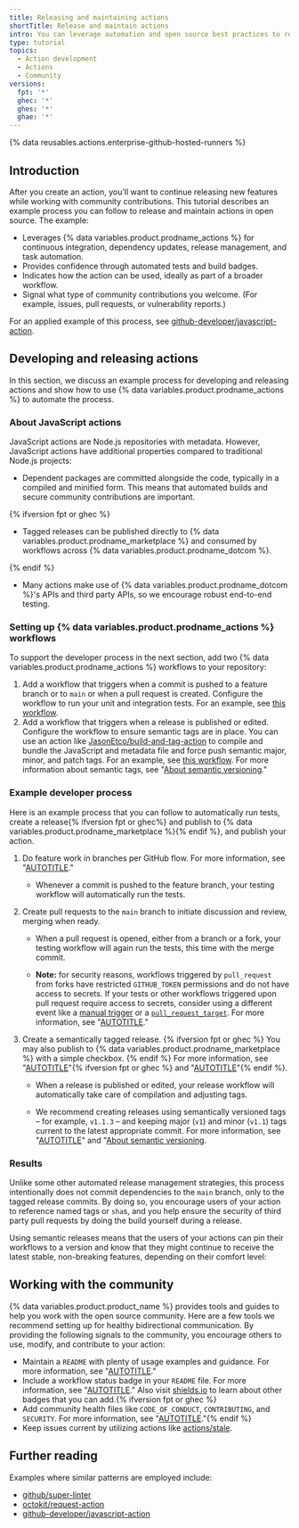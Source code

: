 ```yaml
---
title: Releasing and maintaining actions
shortTitle: Release and maintain actions
intro: You can leverage automation and open source best practices to release and maintain actions.
type: tutorial
topics:
  - Action development
  - Actions
  - Community
versions:
  fpt: '*'
  ghec: '*'
  ghes: '*'
  ghae: '*'
---
```

 
{% data reusables.actions.enterprise-github-hosted-runners %}

## Introduction

After you create an action, you'll want to continue releasing new features while working with community contributions. This tutorial describes an example process you can follow to release and maintain actions in open source. The example:

- Leverages {% data variables.product.prodname_actions %} for continuous integration, dependency updates, release management, and task automation.
- Provides confidence through automated tests and build badges.
- Indicates how the action can be used, ideally as part of a broader workflow.
- Signal what type of community contributions you welcome. (For example, issues, pull requests, or vulnerability reports.)

For an applied example of this process, see [github-developer/javascript-action](https://github.com/github-developer/javascript-action).

## Developing and releasing actions

In this section, we discuss an example process for developing and releasing actions and show how to use {% data variables.product.prodname_actions %} to automate the process.

### About JavaScript actions

JavaScript actions are Node.js repositories with metadata. However, JavaScript actions have additional properties compared to traditional Node.js projects:

- Dependent packages are committed alongside the code, typically in a compiled and minified form. This means that automated builds and secure community contributions are important.

{% ifversion fpt or ghec %}

- Tagged releases can be published directly to {% data variables.product.prodname_marketplace %} and consumed by workflows across {% data variables.product.prodname_dotcom %}.

{% endif %}

- Many actions make use of {% data variables.product.prodname_dotcom %}'s APIs and third party APIs, so we encourage robust end-to-end testing.

### Setting up {% data variables.product.prodname_actions %} workflows

To support the developer process in the next section, add two {% data variables.product.prodname_actions %} workflows to your repository:

1. Add a workflow that triggers when a commit is pushed to a feature branch or to `main` or when a pull request is created. Configure the workflow to run your unit and integration tests. For an example, see [this workflow](https://github.com/github-developer/javascript-action/blob/963a3b9a9c662fd499419a240ed8c49411ff5add/.github/workflows/test.yml).
1. Add a workflow that triggers when a release is published or edited. Configure the workflow to ensure semantic tags are in place. You can use an action like [JasonEtco/build-and-tag-action](https://github.com/JasonEtco/build-and-tag-action) to compile and bundle the JavaScript and metadata file and force push semantic major, minor, and patch tags. For an example, see [this workflow](https://github.com/github-developer/javascript-action/blob/963a3b9a9c662fd499419a240ed8c49411ff5add/.github/workflows/publish.yml). For more information about semantic tags, see "[About semantic versioning](https://docs.npmjs.com/about-semantic-versioning)."

### Example developer process

Here is an example process that you can follow to automatically run tests, create a release{% ifversion fpt or ghec%} and publish to {% data variables.product.prodname_marketplace %}{% endif %}, and publish your action.

1. Do feature work in branches per GitHub flow. For more information, see "[AUTOTITLE](/get-started/quickstart/github-flow)."
   - Whenever a commit is pushed to the feature branch, your testing workflow will automatically run the tests.

1. Create pull requests to the `main` branch to initiate discussion and review, merging when ready.

   - When a pull request is opened, either from a branch or a fork, your testing workflow will again run the tests, this time with the merge commit.

   - **Note:** for security reasons, workflows triggered by `pull_request` from forks have restricted `GITHUB_TOKEN` permissions and do not have access to secrets. If your tests or other workflows triggered upon pull request require access to secrets, consider using a different event like a [manual trigger](/actions/using-workflows/events-that-trigger-workflows#manual-events) or a [`pull_request_target`](/actions/using-workflows/events-that-trigger-workflows#pull_request_target). For more information, see "[AUTOTITLE](/actions/using-workflows/events-that-trigger-workflows#pull-request-events-for-forked-repositories)."

1. Create a semantically tagged release. {% ifversion fpt or ghec %} You may also publish to {% data variables.product.prodname_marketplace %} with a simple checkbox. {% endif %} For more information, see "[AUTOTITLE](/repositories/releasing-projects-on-github/managing-releases-in-a-repository#creating-a-release)"{% ifversion fpt or ghec %} and "[AUTOTITLE](/actions/creating-actions/publishing-actions-in-github-marketplace#publishing-an-action)"{% endif %}.

   - When a release is published or edited, your release workflow will automatically take care of compilation and adjusting tags.

   - We recommend creating releases using semantically versioned tags – for example, `v1.1.3` – and keeping major (`v1`) and minor (`v1.1`) tags current to the latest appropriate commit. For more information, see "[AUTOTITLE](/actions/creating-actions/about-custom-actions#using-release-management-for-actions)" and "[About semantic versioning](https://docs.npmjs.com/about-semantic-versioning).

### Results

Unlike some other automated release management strategies, this process intentionally does not commit dependencies to the `main` branch, only to the tagged release commits. By doing so, you encourage users of your action to reference named tags or `sha`s, and you help ensure the security of third party pull requests by doing the build yourself during a release.

Using semantic releases means that the users of your actions can pin their workflows to a version and know that they might continue to receive the latest stable, non-breaking features, depending on their comfort level:

## Working with the community

{% data variables.product.product_name %} provides tools and guides to help you work with the open source community. Here are a few tools we recommend setting up for healthy bidirectional communication. By providing the following signals to the community, you encourage others to use, modify, and contribute to your action:

- Maintain a `README` with plenty of usage examples and guidance. For more information, see "[AUTOTITLE](/repositories/managing-your-repositorys-settings-and-features/customizing-your-repository/about-readmes)."
- Include a workflow status badge in your `README` file. For more information, see "[AUTOTITLE](/actions/monitoring-and-troubleshooting-workflows/adding-a-workflow-status-badge)." Also visit [shields.io](https://shields.io/) to learn about other badges that you can add.{% ifversion fpt or ghec %}
- Add community health files like `CODE_OF_CONDUCT`, `CONTRIBUTING`, and `SECURITY`. For more information, see "[AUTOTITLE](/communities/setting-up-your-project-for-healthy-contributions/creating-a-default-community-health-file#supported-file-types)."{% endif %}
- Keep issues current by utilizing actions like [actions/stale](https://github.com/actions/stale).

## Further reading

Examples where similar patterns are employed include:

- [github/super-linter](https://github.com/github/super-linter)
- [octokit/request-action](https://github.com/octokit/request-action)
- [github-developer/javascript-action](https://github.com/github-developer/javascript-action)
